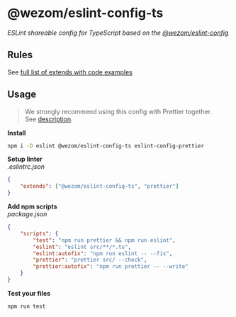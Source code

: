 # @wezom/eslint-config-ts

_ESLint shareable config for TypeScript based on the [@wezom/eslint-config](https://github.com/WezomCompany/code-style/blob/main/packages/eslint-config/README.md#readme)_

## Rules

See [full list of extends with code examples](https://github.com/WezomCompany/code-style/blob/main/packages/eslint-config-ts/RULES.md)

## Usage

> We strongly recommend using this config with Prettier together.  
> See [description](https://github.com/WezomCompany/code-style/blob/main/guidelines/tools/prettier.md).

**Install**

```bash
npm i -D eslint @wezom/eslint-config-ts eslint-config-prettier
```

**Setup linter**  
_.eslintrc.json_

```json
{
	"extends": ["@wezom/eslint-config-ts", "prettier"]
}
```

**Add npm scripts**  
_package.json_

```json
{
	"scripts": {
		"test": "npm run prettier && npm run eslint",
		"eslint": "eslint src/**/*.ts",
		"eslint:autofix": "npm run eslint -- --fix",
		"prettier": "prettier src/ --check",
		"prettier:autofix": "npm run prettier -- --write"
	}
}
```

**Test your files**

```bash
npm run test
```

